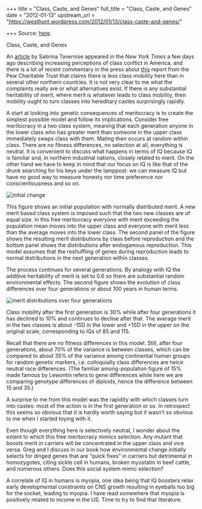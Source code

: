 +++
title = "Class, Caste, and Genes"
full_title = "Class, Caste, and Genes"
date = "2012-01-13"
upstream_url = "https://westhunt.wordpress.com/2012/01/13/class-caste-and-genes/"

+++
Source: [here](https://westhunt.wordpress.com/2012/01/13/class-caste-and-genes/).

Class, Caste, and Genes

An
[article](http://www.newsobserver.com/2012/01/12/1771519/more-conflict-seen-between-rich.html)
by Sabrina Tavernise appeared in the *New York Times* a few days ago
describing increasing perceptions of class conflict in America, and
there is a lot of recent commentary in the press about
[this](http://www.economicmobility.org/reports_and_research/other?id=0017)
report from the Pew Charitable Trust that claims there is less class
mobility here than in several other northern countries.  It is not very
clear to me what the complaints really are or what alternatives exist.
If there is any substantial heritability of merit, where merit is
whatever leads to class mobility, then mobility ought to turn classes
into hereditary castes surprisingly rapidly.

A start at looking into genetic consequences of meritocracy is to create
the simplest possible model and follow its implications. Consider free
meritocracy in a two class system, meaning that each generation anyone
in the lower class who has greater merit than someone in the upper class
immediately swaps class with them. Mating then occurs at random within
class. There are no fitness differences, no selection at all, everything
is neutral. It is convenient to discuss what happens in terms of IQ
because IQ is familiar and, in northern industrial nations, closely
related to merit. On the other hand we have to keep in mind that our
focus on IQ is like that of the drunk searching for his keys under the
lamppost: we can measure IQ but have no good way to measure honesty nor
time preference nor conscientiousness and so on.

![initial
change](https://westhunt.files.wordpress.com/2012/01/initalgeneration.png?w=173&h=171 "initalgeneration.png")

This figure shows an initial population with normally distributed merit.
A new merit based class system is imposed such that the two new classes
are of equal size. In this free meritocracy everyone with merit
exceeding the population mean moves into the upper class and everyone
with merit less than the average moves into the lower class. The second
panel of the figure shows the resulting merit distributions by class
before reproduction and the bottom panel shows the distributions after
endogamous reproduction. This model assumes that the reshuffling of
genes during reproduction leads to normal distributions in the next
generation within classes.

The process continues for several generations. By analogy with IQ the
additive heritability of merit is set to 0.6 so there are substantial
random environmental effects. The second figure shows the evolution of
class differences over four generations or about 100 years in human
terms.

![merit distributions over four
generations](https://westhunt.files.wordpress.com/2012/01/fourgenerations.png?w=121&h=189 "fourgenerations.png")

Class mobility after the first generation is 30% while after four
generations it has declined to 10% and continues to decline after that.
The average merit in the two classes is about -1SD in the lower and
+1SD in the upper on the original scale, corresponding to IQs of 85 and
115.

Recall that there are no fitness differences in this model. Still, after
four generations, about 70% of the variance is between classes, which
can be compared to about 35% of the variance among continental human
groups for random genetic markers, i.e. colloquially class differences
are twice neutral race differences. (The familiar among-population
figure of 15% made famous by Lewontin refers to gene differences while
here we are comparing genotype differences of diploids, hence the
difference between 15 and 35.)

A surprise to me from this model was the rapidity with which classes
turn into castes: most of the action is in the first generation or so.
In retrospect this seems so obvious that it is hardly worth saying but
it wasn’t so obvious to me when I started toying with it.

Even though everything here is selectively neutral, I wonder about the
extent to which this free meritocracy mimics selection. Any mutant that
boosts merit in carriers will be concentrated in the upper class and
vice versa. Greg and I discuss in our book how environmental change
initially selects for dinged genes that are “quick fixes” in carriers
but detrimental in homozygotes, citing sickle cell in humans, broken
myostatin in beef cattle, and numerous others. Does this social system
mimic selection?

A correlate of IQ in humans is myopia, one idea being that IQ boosters
relax early developmental constraints on CNS growth resulting in
eyeballs too big for the socket, leading to myopia. I have read
somewhere that myopia is positively related to income in the US. Time to
try to find that literature.

